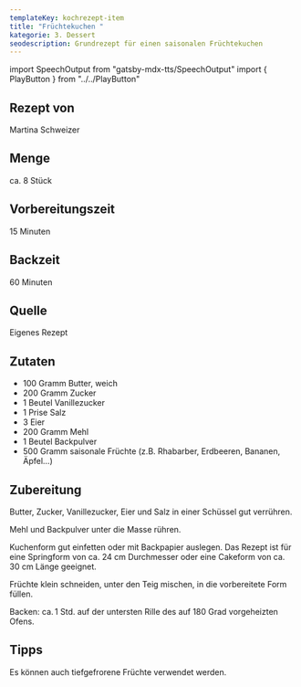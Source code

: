 ```yaml
---
templateKey: kochrezept-item
title: "Früchtekuchen "
kategorie: 3. Dessert
seodescription: Grundrezept für einen saisonalen Früchtekuchen
---
```

import SpeechOutput from "gatsby-mdx-tts/SpeechOutput"
import { PlayButton } from "../../PlayButton"

<SpeechOutput id="kochrezept-martina-schweizer" customPlayButton={PlayButton}>

## Rezept von
Martina Schweizer

## Menge
ca. 8 Stück

## Vorbereitungszeit
15 Minuten

## Backzeit
60 Minuten

## Quelle
Eigenes Rezept

## Zutaten
* 100 Gramm Butter, weich
* 200 Gramm Zucker
* 1 Beutel Vanillezucker
* 1 Prise Salz	
* 3 Eier	
* 200 Gramm Mehl
* 1 Beutel Backpulver
* 500 Gramm saisonale Früchte (z.B. Rhabarber, Erdbeeren, Bananen, Äpfel…)

## Zubereitung
Butter, Zucker, Vanillezucker, Eier und Salz in einer Schüssel gut verrühren.  

Mehl und Backpulver unter die Masse rühren. 

Kuchenform gut einfetten oder mit Backpapier auslegen. Das Rezept ist für eine Springform von ca. 24 cm Durchmesser oder eine Cakeform von ca. 30 cm Länge geeignet.

Früchte klein schneiden, unter den Teig mischen, in die vorbereitete Form füllen. 

Backen: ca. 1 Std. auf der untersten Rille des auf 180 Grad vorgeheizten Ofens. 

## Tipps
Es können auch tiefgefrorene Früchte verwendet werden.  

</SpeechOutput>
